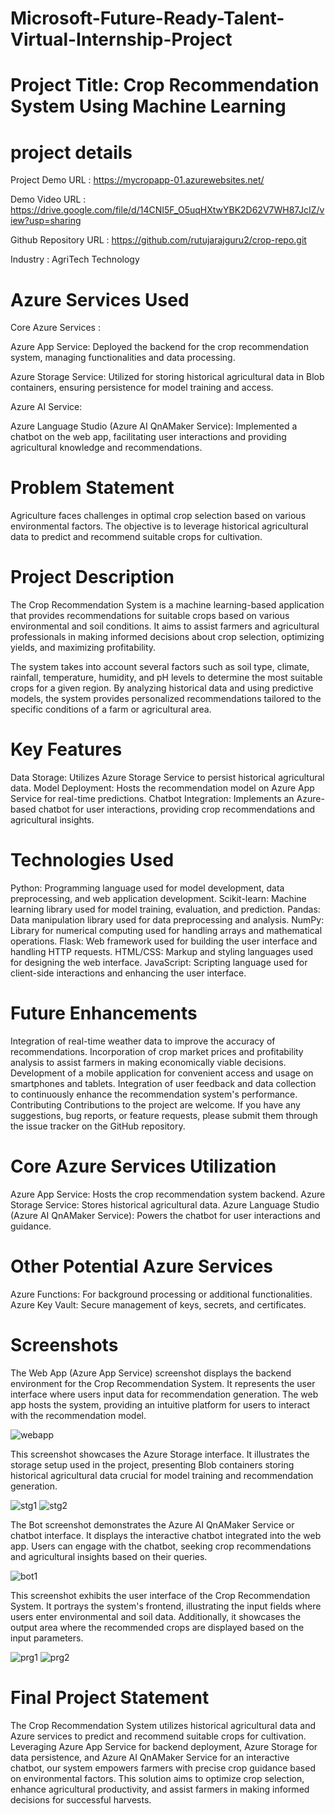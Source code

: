 # Microsoft-Future-Ready-Talent-Virtual-Internship-Project
# Project Title: Crop Recommendation System Using Machine Learning

# project details
Project Demo URL :
https://mycropapp-01.azurewebsites.net/

Demo Video URL :
https://drive.google.com/file/d/14CNI5F_O5uqHXtwYBK2D62V7WH87JcIZ/view?usp=sharing

Github Repository URL :
https://github.com/rutujarajguru2/crop-repo.git

Industry : AgriTech Technology

# Azure Services Used

Core Azure Services :

Azure App Service: Deployed the backend for the crop recommendation system, managing functionalities and data processing.

Azure Storage Service: Utilized for storing historical agricultural data in Blob containers, ensuring persistence for model training and access.

Azure AI Service:

Azure Language Studio (Azure AI QnAMaker Service): Implemented a chatbot on the web app, facilitating user interactions and providing agricultural knowledge and recommendations.

# Problem Statement
Agriculture faces challenges in optimal crop selection based on various environmental factors. The objective is to leverage historical agricultural data to predict and recommend suitable crops for cultivation.

# Project Description
The Crop Recommendation System is a machine learning-based application that provides recommendations for suitable crops based on various environmental and soil conditions. It aims to assist farmers and agricultural professionals in making informed decisions about crop selection, optimizing yields, and maximizing profitability.

The system takes into account several factors such as soil type, climate, rainfall, temperature, humidity, and pH levels to determine the most suitable crops for a given region. By analyzing historical data and using predictive models, the system provides personalized recommendations tailored to the specific conditions of a farm or agricultural area.

# Key Features
Data Storage: Utilizes Azure Storage Service to persist historical agricultural data.
Model Deployment: Hosts the recommendation model on Azure App Service for real-time predictions.
Chatbot Integration: Implements an Azure-based chatbot for user interactions, providing crop recommendations and agricultural insights.

# Technologies Used
Python: Programming language used for model development, data preprocessing, and web application development.
Scikit-learn: Machine learning library used for model training, evaluation, and prediction.
Pandas: Data manipulation library used for data preprocessing and analysis.
NumPy: Library for numerical computing used for handling arrays and mathematical operations.
Flask: Web framework used for building the user interface and handling HTTP requests.
HTML/CSS: Markup and styling languages used for designing the web interface.
JavaScript: Scripting language used for client-side interactions and enhancing the user interface.


# Future Enhancements
Integration of real-time weather data to improve the accuracy of recommendations.
Incorporation of crop market prices and profitability analysis to assist farmers in making economically viable decisions.
Development of a mobile application for convenient access and usage on smartphones and tablets.
Integration of user feedback and data collection to continuously enhance the recommendation system's performance.
Contributing
Contributions to the project are welcome. If you have any suggestions, bug reports, or feature requests, please submit them through the issue tracker on the GitHub repository.
# Core Azure Services Utilization
Azure App Service: Hosts the crop recommendation system backend.
Azure Storage Service: Stores historical agricultural data.
Azure Language Studio (Azure AI QnAMaker Service): Powers the chatbot for user interactions and guidance.

# Other Potential Azure Services
Azure Functions: For background processing or additional functionalities.
Azure Key Vault: Secure management of keys, secrets, and certificates.

# Screenshots
The Web App (Azure App Service) screenshot displays the backend environment for the Crop Recommendation System. It represents the user interface where users input data for recommendation generation. The web app hosts the system, providing an intuitive platform for users to interact with the recommendation model.

![webapp](https://github.com/rutujarajguru2/crop-repo/assets/134579106/2c061757-5858-4ab6-a059-a3214d1c45d0)

This screenshot showcases the Azure Storage interface. It illustrates the storage setup used in the project, presenting Blob containers storing historical agricultural data crucial for model training and recommendation generation.

![stg1](https://github.com/rutujarajguru2/crop-repo/assets/134579106/9826f093-64a3-4d65-b3da-7dd0b9bd4daf)
![stg2](https://github.com/rutujarajguru2/crop-repo/assets/134579106/1ad23c3e-7401-4e39-922d-a078a8a0bc2a)

The Bot screenshot demonstrates the Azure AI QnAMaker Service or chatbot interface. It displays the interactive chatbot integrated into the web app. Users can engage with the chatbot, seeking crop recommendations and agricultural insights based on their queries.

![bot1](https://github.com/rutujarajguru2/crop-repo/assets/134579106/2cfc64e9-ecf9-44e4-8666-bfab60104ff7)

This screenshot exhibits the user interface of the Crop Recommendation System. It portrays the system's frontend, illustrating the input fields where users enter environmental and soil data. Additionally, it showcases the output area where the recommended crops are displayed based on the input parameters.

![prg1](https://github.com/rutujarajguru2/crop-repo/assets/134579106/8fdd1a89-0d56-4f50-a8c3-920497f5a95e)
![prg2](https://github.com/rutujarajguru2/crop-repo/assets/134579106/0413f0e2-ad0c-4458-b881-0defcba8568d)



# Final Project Statement

The Crop Recommendation System utilizes historical agricultural data and Azure services to predict and recommend suitable crops for cultivation. Leveraging Azure App Service for backend deployment, Azure Storage for data persistence, and Azure AI QnAMaker Service for an interactive chatbot, our system empowers farmers with precise crop guidance based on environmental factors. This solution aims to optimize crop selection, enhance agricultural productivity, and assist farmers in making informed decisions for successful harvests.
